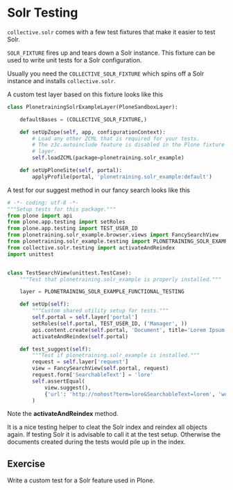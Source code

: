 # Solr Testing

`collective.solr` comes with a few test fixtures that make it easier to test Solr.

`SOLR_FIXTURE` fires up and tears down a Solr instance.
This fixture can be used to write unit tests for a Solr configuration.

Usually you need the `COLLECTIVE_SOLR_FIXTURE` which spins off a Solr instance and installs `collective.solr`.

A custom test layer based on this fixture looks like this

```python
class PlonetrainingSolrExampleLayer(PloneSandboxLayer):

    defaultBases = (COLLECTIVE_SOLR_FIXTURE,)

    def setUpZope(self, app, configurationContext):
        # Load any other ZCML that is required for your tests.
        # The z3c.autoinclude feature is disabled in the Plone fixture base
        # layer.
        self.loadZCML(package=plonetraining.solr_example)

    def setUpPloneSite(self, portal):
        applyProfile(portal, 'plonetraining.solr_example:default')
```

A test for our suggest method in our fancy search looks like this

```python
# -*- coding: utf-8 -*-
"""Setup tests for this package."""
from plone import api
from plone.app.testing import setRoles
from plone.app.testing import TEST_USER_ID
from plonetraining.solr_example.browser.views import FancySearchView
from plonetraining.solr_example.testing import PLONETRAINING_SOLR_EXAMPLE_FUNCTIONAL_TESTING  # noqa
from collective.solr.testing import activateAndReindex
import unittest


class TestSearchView(unittest.TestCase):
    """Test that plonetraining.solr_example is properly installed."""

    layer = PLONETRAINING_SOLR_EXAMPLE_FUNCTIONAL_TESTING

    def setUp(self):
        """Custom shared utility setup for tests."""
        self.portal = self.layer['portal']
        setRoles(self.portal, TEST_USER_ID, ('Manager', ))
        api.content.create(self.portal, 'Document', title='Lorem Ipsum')
        activateAndReindex(self.portal)

    def test_suggest(self):
        """Test if plonetraining.solr_example is installed."""
        request = self.layer['request']
        view = FancySearchView(self.portal, request)
        request.form['SearchableText'] = 'lore'
        self.assertEqual(
            view.suggest(),
            {'url': 'http://nohost?term=lore&SearchableText=lorem', 'word': u'lorem'}
        )
```

Note the **activateAndReindex** method.

It is a nice testing helper to cleat the Solr index and reindex all objects again.
If testing Solr it is advisable to call it at the test setup.
Otherwise the documents created during the tests would pile up in the index.

## Exercise

Write a custom test for a Solr feature used in Plone.

